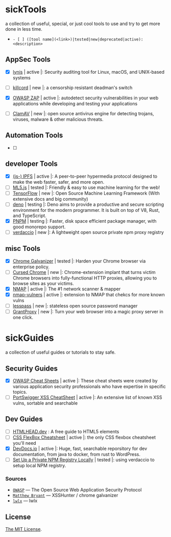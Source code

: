 # sickTools
a collection of useful, special, or just cool tools to use and try to get more done in less time.

- `- [ ] ([tool name](<link>)|tested|new|deprecated|active): <description> `


## AppSec Tools
- [x] [lynis](https://github.com/CISOfy/lynis) | active |: Security auditing tool for Linux, macOS, and UNIX-based systems
- [ ] [killcord](https://github.com/nomasters/killcord) | new |: a censorship resistant deadman's switch
- [x] [OWASP ZAP](https://github.com/zaproxy/zaproxy) | active |: autodetect security vulnerabilities in your web applications while developing and testing your applications
- [ ] [ClamAV](https://github.com/Cisco-Talos/clamav-faq) | new |: open source antivirus engine for detecting trojans, viruses, malware & other malicious threats.


## Automation Tools
- [ ]


## developer Tools
- [x] [(js-) IPFS](https://github.com/ipfs/js-ipfs) | active |: A peer-to-peer hypermedia protocol
designed to make the web faster, safer, and more open.
- [ ] [ML5.js](https://github.com/ml5js/ml5-library) | tested |: Friendly & easy to use machine learning for the web!
- [ ] [TensorFlow](https://github.com/tensorflow) | new |: Open Source Machine Learning Framework (With extensive docs and big community)
- [ ] [deno](https://github.com/denoland/deno) | testing |: Deno aims to provide a productive and secure scripting environment for the modern programmer. It is built on top of V8, Rust, and TypeScript.
- [x] [PNPM](https://github.com/pnpm/pnpm) | testing |: Faster, disk space efficient package manager, with good monorepo support.
- [ ] [verdaccio](https://verdaccio.org/) | new |: A lightweight open source private npm proxy registry

## misc Tools
- [x] [Chrome Galvanizer](https://thehackerblog.com/galvanizer/) | tested |: Harden your Chrome browser via enterprise policy.
- [ ] [Cursed Chrome](https://github.com/mandatoryprogrammer/CursedChrome) | new |: Chrome-extension implant that turns victim Chrome browsers into fully-functional HTTP proxies, allowing you to browse sites as your victims.
- [x] [NMAP](https://github.com/nmap/nmap) | active |: The #1 network scanner & mapper
- [x] [nmap-vulners](https://github.com/vulnersCom/nmap-vulners) | active |: extension to NMAP that chekcs for more known vulns
- [ ] [lesspass](https://github.com/lesspass/lesspass) | new |: stateless open source password manager
- [ ] [GrantProxy](https://grantproxy.com/) | new |: Turn your web browser into a magic proxy server in one click.

# sickGuides
a collection of useful guides or tutorials to stay safe.

## Security Guides
- [x] [OWASP Cheat Sheets](https://cheatsheetseries.owasp.org/) | active |: These cheat sheets were created by various application security professionals who have expertise in specific topics.
- [ ] [PortSwigger XSS CheatSheet](https://portswigger.net/web-security/cross-site-scripting/cheat-sheet) | active |: An extensive list of known XSS vulns, sortable and searchable

## Dev Guides
- [ ] [HTMLHEAD.dev](https://htmlhead.dev/) : A free guide to HTML5 <head> elements
- [ ] [CSS FlexBox Cheatsheet](https://css-tricks.com/snippets/css/a-guide-to-flexbox/) | active |: the only CSS flexbox cheatsheet you'll need
- [x] [DevDocs.io](https://devdocs.io/) | active |: Huge, fast, searchable reporsitory for dev documentation, from java to docker, from rust to WordPress.
 - [ ] [Set Up a Private NPM Registry Locally](https://blog.bitsrc.io/how-to-set-up-a-private-npm-registry-locally-1065e6790796) | tested |: using verdaccio to setup local NPM registry.

### Sources

- [`OWASP`](https://owasp.org/) — The Open Source Web Application Security Protocol
- [`Matthew Bryant`](https://github.com/mandatoryprogrammer/) — XSSHunter / chrome galvanizer
- [`lwlx`](https://skills.rendered.ch) — lwlx


## License

[The MIT License](LICENSE).
